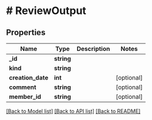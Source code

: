 # # ReviewOutput

## Properties

Name | Type | Description | Notes
------------ | ------------- | ------------- | -------------
**_id** | **string** |  |
**kind** | **string** |  |
**creation_date** | **int** |  | [optional]
**comment** | **string** |  | [optional]
**member_id** | **string** |  | [optional]

[[Back to Model list]](../../README.md#models) [[Back to API list]](../../README.md#endpoints) [[Back to README]](../../README.md)
